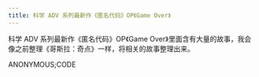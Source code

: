 ```yaml
---
title: 科学 ADV 系列最新作《匿名代码》OP《Game Over》
---
```


科学 ADV 系列最新作《匿名代码》OP《Game Over》里面含有大量的故事，我会像之前整理《哥斯拉：奇点》一样，将相关的故事整理出来。

ANONYMOUS;CODE
